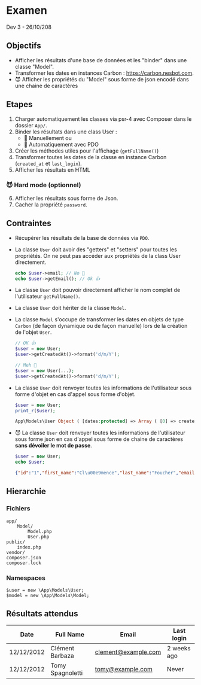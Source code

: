 # Examen

Dev 3 - 26/10/208

## Objectifs

- Afficher les résultats d'une base de données et les "binder" dans une classe "Model".
- Transformer les dates en instances Carbon : https://carbon.nesbot.com.
- 😈 Afficher les propriétés du "Model" sous forme de json encodé dans une chaine de caractères

## Etapes

1. Charger automatiquement les classes via psr-4 avec Composer dans le dossier `App/`.
2. Binder les résultats dans une class User :
    - 😬 Manuellement ou
    - 💁‍ Automatiquement avec PDO
3. Créer les méthodes utiles pour l'affichage (`getFullName()`)
4. Transformer toutes les dates de la classe en instance Carbon (`created_at` et `last_login`).
5. Afficher les résultats en HTML

### 😈 Hard mode (optionnel)

6. Afficher les résultats sous forme de Json.
7. Cacher la propriété `password`.

## Contraintes

- Récupérer les résultats de la base de données via `PDO`.
- La classe `User` doit avoir des "getters" et "setters" pour toutes les propriétés. On ne peut pas accéder aux propriétés de la class User directement.
    ```php
    echo $user->email; // No 🙅‍
    echo $user->getEmail(); // Ok 👍
    ```
- La classe `User` doit pouvoir directement afficher le nom complet de l'utilisateur `getFullName()`.
- La classe `User` doit hériter de la classe `Model`.
- La classe `Model` s'occupe de transformer les dates en objets de type `Carbon` (de façon dynamique ou de façon manuelle) lors de la création de l'objet `User`.
    ```php
    // OK 👍
    $user = new User;
    $user->getCreatedAt()->format('d/m/Y');

    // Meh 🤔
    $user = new User(...);
    $user->getCreatedAt()->format('d/m/Y');
    ```
- La classe `User` doit renvoyer toutes les informations de l'utilisateur sous forme d'objet en cas d'appel sous forme d'objet.
    ```php
    $user = new User;
    print_r($user);
    ```

    ```php
    App\Models\User Object ( [dates:protected] => Array ( [0] => created_at [1] => updated_at ) [hidden:protected] => Array ( [0] => password ) [id] => 1 [first_name] => Clémence [last_name] => Foucher [email] => dasilva.jean@hotmail.fr [created_at] => Carbon\Carbon Object ( [localMonthsOverflow:protected] => [localYearsOverflow:protected] => [localStrictModeEnabled:protected] => [localHumanDiffOptions:protected] => [localToStringFormat:protected] => [localSerializer:protected] => [localMacros:protected] => [localGenericMacros:protected] => [localTranslator:protected] => [dumpLocale:protected] => [date] => 2014-05-17 10:38:56.000000 [timezone_type] => 3 [timezone] => UTC ) [updated_at] => Carbon\Carbon Object ( [localMonthsOverflow:protected] => [localYearsOverflow:protected] => [localStrictModeEnabled:protected] => [localHumanDiffOptions:protected] => [localToStringFormat:protected] => [localSerializer:protected] => [localMacros:protected] => [localGenericMacros:protected] => [localTranslator:protected] => [dumpLocale:protected] => [date] => 2018-07-01 16:41:11.000000 [timezone_type] => 3 [timezone] => UTC ) [password] => 67865209a8f89b09052a657a51a1399b69ca9d9157e50efb290670bb0ae25a13 )
    ```
- 😈 La classe `User` doit renvoyer toutes les informations de l'utilisateur sous forme json en cas d'appel sous forme de chaine de caractères **sans dévoiler le mot de passe**.
    ```php
    $user = new User;
    echo $user;
    ```

    ```json
    {"id":"1","first_name":"Cl\u00e9mence","last_name":"Foucher","email":"dasilva.jean@hotmail.fr","created_at":"2014-05-17T10:38:56.000000Z","updated_at":"2018-07-01T16:41:11.000000Z"}
    ```

## Hierarchie

### Fichiers

```
app/
    Model/
        Model.php
        User.php
public/
    index.php
vendor/
composer.json
composer.lock
```

### Namespaces

```
$user = new \App\Models\User;
$model = new \App\Models\Model;
```

## Résultats attendus

| Date | Full Name | Email | Last login |
|------|-----------|-------|------------|
| 12/12/2012 | Clément Barbaza | clement@example.com | 2 weeks ago |
| 12/12/2012 | Tomy Spagnoletti | tomy@example.com | Never |
